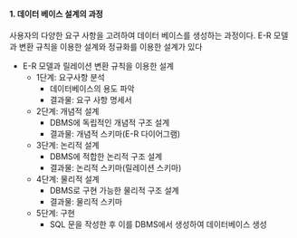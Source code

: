 #### 1. 데이터 베이스 설계의 과정

사용자의 다양한 요구 사항을 고려하여 데이터 베이스를 생성하는 과정이다. E-R 모델과 변환 규칙을 이용한 설계와 정규화를 이용한 설계가 있다

- E-R 모델과 릴레이션 변환 규칙을 이용한 설계
  - 1단계: 요구사항 분석
    - 데이터베이스의 용도 파악
    - 결과물: 요구 사항 명세서
  - 2단계: 개념적 설계
    - DBMS에 독립적인 개념적 구조 설계
    - 결과물: 개념적 스키마(E-R 다이어그램)
  - 3단계: 논리적 설계
    - DBMS에 적합한 논리적 구조 설계
    - 결과물: 논리적 스키마(릴레이션 스키마)
  - 4단계: 물리적 설계
    - DBMS로 구현 가능한 물리적 구조 설계
    - 결과물: 물리적 스키마
  - 5단계: 구현
    - SQL 문을 작성한 후 이를 DBMS에서 생성하여 데이터베이스 생성
